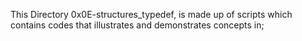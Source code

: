 This Directory 0x0E-structures_typedef, is made up of scripts which contains codes that illustrates and demonstrates concepts in;
